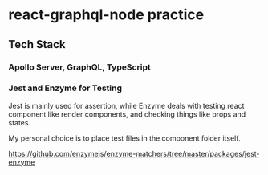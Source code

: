 # react-graphql-node practice

## Tech Stack


### Apollo Server, GraphQL, TypeScript

### Jest and Enzyme for Testing
Jest is mainly used for assertion, while Enzyme deals
with testing react component like render components, 
and checking things like props and states.

My personal choice is to place test files 
in the component folder itself.

https://github.com/enzymejs/enzyme-matchers/tree/master/packages/jest-enzyme